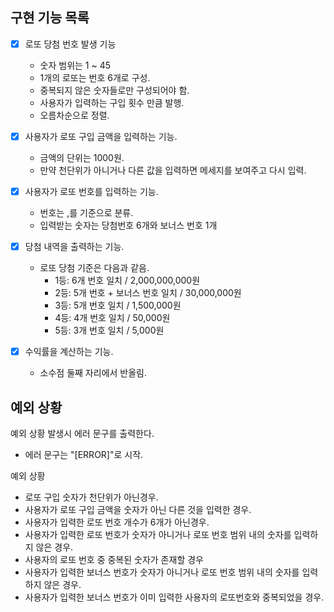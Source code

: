 ## 구현 기능 목록
- [x] 로또 당첨 번호 발생 기능
    - 숫자 범위는 1 ~ 45
    - 1개의 로또는 번호 6개로 구성.
    - 중복되지 않은 숫자들로만 구성되어야 함.
    - 사용자가 입력하는 구입 횟수 만큼 발행.
    - 오름차순으로 정렬.

- [x] 사용자가 로또 구입 금액을 입력하는 기능.
  - 금액의 단위는 1000원.
  - 만약 천단위가 아니거나 다른 값을 입력하면 메세지를 보여주고 다시 입력.

- [x] 사용자가 로또 번호를 입력하는 기능.
  - 번호는 ,를 기준으로 분류.
  - 입력받는 숫자는 당첨번호 6개와 보너스 번호 1개

- [x] 당첨 내역을 출력하는 기능.
  - 로또 당첨 기준은 다음과 같음.
    - 1등: 6개 번호 일치 / 2,000,000,000원
    - 2등: 5개 번호 + 보너스 번호 일치 / 30,000,000원
    - 3등: 5개 번호 일치 / 1,500,000원
    - 4등: 4개 번호 일치 / 50,000원
    - 5등: 3개 번호 일치 / 5,000원
- [x] 수익률을 계산하는 기능.
  - 소수점 둘째 자리에서 반올림.

## 예외 상황
예외 상황 발생시 에러 문구를 출력한다.
- 에러 문구는 "[ERROR]"로 시작.

예외 상황
- 로또 구입 숫자가 천단위가 아닌경우.
- 사용자가 로또 구입 금액을 숫자가 아닌 다른 것을 입력한 경우.
- 사용자가 입력한 로또 번호 개수가 6개가 아닌경우.
- 사용자가 입력한 로또 번호가 숫자가 아니거나 로또 번호 범위 내의 숫자를 입력하지 않은 경우.
- 사용자의 로또 번호 중 중복된 숫자가 존재할 경우
- 사용자가 입력한 보너스 번호가 숫자가 아니거나 로또 번호 범위 내의 숫자를 입력하지 않은 경우.
- 사용자가 입력한 보너스 번호가 이미 입력한 사용자의 로또번호와 중복되었을 경우.